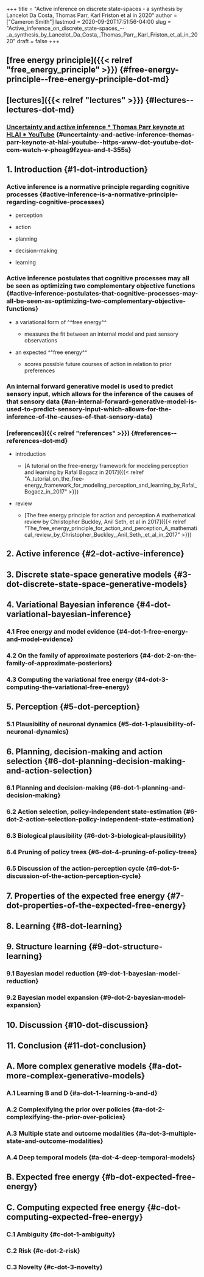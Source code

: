 +++
title = "Active inference on discrete state-spaces - a synthesis by Lancelot Da Costa, Thomas Parr, Karl Friston et al in 2020"
author = ["Cameron Smith"]
lastmod = 2020-09-20T17:51:56-04:00
slug = "Active_inference_on_discrete_state-spaces_--_a_synthesis_by_Lancelot_Da_Costa,_Thomas_Parr,_Karl_Friston_et_al_in_2020"
draft = false
+++

## [free energy principle]({{< relref "free_energy_principle" >}}) {#free-energy-principle--free-energy-principle-dot-md}


## [lectures]({{< relref "lectures" >}}) {#lectures--lectures-dot-md}


### [Uncertainty and active inference \* Thomas Parr keynote at HLAI \* YouTube](<https://www.youtube.com/watch?v=pHOAg9FZYeA&t=355s>) {#uncertainty-and-active-inference-thomas-parr-keynote-at-hlai-youtube--https-www-dot-youtube-dot-com-watch-v-phoag9fzyea-and-t-355s}


## 1. Introduction {#1-dot-introduction}


### ****Active inference**** is a normative principle regarding ****cognitive processes**** {#active-inference-is-a-normative-principle-regarding-cognitive-processes}

<!--list-separator-->

-  perception

<!--list-separator-->

-  action

<!--list-separator-->

-  planning

<!--list-separator-->

-  decision-making

<!--list-separator-->

-  learning


### ****Active inference**** postulates that ****cognitive processes**** may all be seen as ****optimizing two**** complementary ****objective functions**** {#active-inference-postulates-that-cognitive-processes-may-all-be-seen-as-optimizing-two-complementary-objective-functions}

<!--list-separator-->

-  a variational form of ^^free energy^^

    <!--list-separator-->

    -  measures the fit between an internal model and past sensory observations

<!--list-separator-->

-  an expected ^^free energy^^

    <!--list-separator-->

    -  scores possible future courses of action in relation to prior preferences


### An internal forward generative model is used to predict sensory input, which allows for the inference of the causes of that sensory data {#an-internal-forward-generative-model-is-used-to-predict-sensory-input-which-allows-for-the-inference-of-the-causes-of-that-sensory-data}


### [references]({{< relref "references" >}}) {#references--references-dot-md}

<!--list-separator-->

-  introduction

    <!--list-separator-->

    -  [A tutorial on the free-energy framework for modeling perception and learning by Rafal Bogacz in 2017]({{< relref "A_tutorial_on_the_free-energy_framework_for_modeling_perception_and_learning_by_Rafal_Bogacz_in_2017" >}})

<!--list-separator-->

-  review

    <!--list-separator-->

    -  [The free energy principle for action and perception A mathematical review by Christopher Buckley, Anil Seth, et al in 2017]({{< relref "The_free_energy_principle_for_action_and_perception_A_mathematical_review_by_Christopher_Buckley,_Anil_Seth,_et_al_in_2017" >}})


## 2. Active inference {#2-dot-active-inference}


## 3. Discrete state-space generative models {#3-dot-discrete-state-space-generative-models}


## 4. Variational Bayesian inference {#4-dot-variational-bayesian-inference}


### 4.1 Free energy and model evidence {#4-dot-1-free-energy-and-model-evidence}


### 4.2 On the family of approximate posteriors {#4-dot-2-on-the-family-of-approximate-posteriors}


### 4.3 Computing the variational free energy {#4-dot-3-computing-the-variational-free-energy}


## 5. Perception {#5-dot-perception}


### 5.1 Plausibility of neuronal dynamics {#5-dot-1-plausibility-of-neuronal-dynamics}


## 6. Planning, decision-making and action selection {#6-dot-planning-decision-making-and-action-selection}


### 6.1 Planning and decision-making {#6-dot-1-planning-and-decision-making}


### 6.2 Action selection, policy-independent state-estimation {#6-dot-2-action-selection-policy-independent-state-estimation}


### 6.3 Biological plausibility {#6-dot-3-biological-plausibility}


### 6.4 Pruning of policy trees {#6-dot-4-pruning-of-policy-trees}


### 6.5 Discussion of the action-perception cycle {#6-dot-5-discussion-of-the-action-perception-cycle}


## 7. Properties of the expected free energy {#7-dot-properties-of-the-expected-free-energy}


## 8. Learning {#8-dot-learning}


## 9. Structure learning {#9-dot-structure-learning}


### 9.1 Bayesian model reduction {#9-dot-1-bayesian-model-reduction}


### 9.2 Bayesian model expansion {#9-dot-2-bayesian-model-expansion}


## 10. Discussion {#10-dot-discussion}


## 11. Conclusion {#11-dot-conclusion}


## A. More complex generative models {#a-dot-more-complex-generative-models}


### A.1 Learning B and D {#a-dot-1-learning-b-and-d}


### A.2 Complexifying the prior over policies {#a-dot-2-complexifying-the-prior-over-policies}


### A.3 Multiple state and outcome modalities {#a-dot-3-multiple-state-and-outcome-modalities}


### A.4 Deep temporal models {#a-dot-4-deep-temporal-models}


## B. Expected free energy {#b-dot-expected-free-energy}


## C. Computing expected free energy {#c-dot-computing-expected-free-energy}


### C.1 Ambiguity {#c-dot-1-ambiguity}


### C.2 Risk {#c-dot-2-risk}


### C.3 Novelty {#c-dot-3-novelty}
